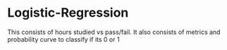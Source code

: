 # Logistic-Regression
This consists of hours studied vs pass/fail. It also consists of metrics and probability curve to classify if its 0 or 1
